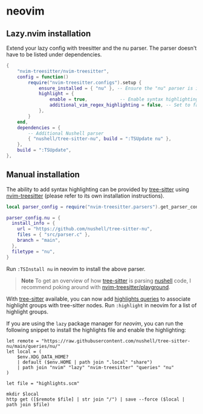 # neovim

## Lazy.nvim installation

Extend your lazy config with treesitter and the nu parser. The parser doesn't have to be listed under dependencies.

```lua
{
    "nvim-treesitter/nvim-treesitter",
    config = function()
        require("nvim-treesitter.configs").setup {
            ensure_installed = { "nu" }, -- Ensure the "nu" parser is installed
            highlight = {
                enable = true,            -- Enable syntax highlighting
                additional_vim_regex_highlighting = false, -- Set to false if Tree-sitter is used exclusively
            },
        }
    end,
    dependencies = {
        -- Additional Nushell parser
        { "nushell/tree-sitter-nu", build = ":TSUpdate nu" },
    },
    build = ":TSUpdate",
},
```

## Manual installation

The ability to add syntax highlighting can be provided by [tree-sitter] using
[nvim-treesitter]  (please refer to its own installation instructions).

```lua
local parser_config = require("nvim-treesitter.parsers").get_parser_configs()

parser_config.nu = {
  install_info = {
    url = "https://github.com/nushell/tree-sitter-nu",
    files = { "src/parser.c" },
    branch = "main",
  },
  filetype = "nu",
}
```

Run `:TSInstall nu` in neovim to install the above parser.

> **Note**
> To get an overview of how [tree-sitter] is parsing [nushell] code, I recommend
> poking around with [nvim-treesitter/playground].

With [tree-sitter] available, you can now add [highlights queries] to associate
highlight groups with tree-sitter nodes. Run `:highlight` in neovim for a list
of highlight groups.

If you are using the `lazy` package manager for *neovim*, you can run the
following snippet to install the highlights file and enable the highlighting:

```nushell
let remote = "https://raw.githubusercontent.com/nushell/tree-sitter-nu/main/queries/nu/"
let local = (
    $env.XDG_DATA_HOME?
    | default ($env.HOME | path join ".local" "share")
    | path join "nvim" "lazy" "nvim-treesitter" "queries" "nu"
)

let file = "highlights.scm"

mkdir $local
http get ([$remote $file] | str join "/") | save --force ($local | path join $file)
```

[tree-sitter]: https://tree-sitter.github.io/tree-sitter/
[nvim-treesitter]: https://github.com/nvim-treesitter/nvim-treesitter
[nvim-treesitter/playground]: https://github.com/nvim-treesitter/playground
[nushell]: https://github.com/nushell/nushell
[highlights queries]: https://tree-sitter.github.io/tree-sitter/syntax-highlighting#highlights
